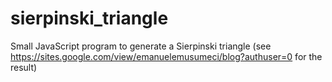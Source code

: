 # sierpinski_triangle
Small JavaScript program to generate a Sierpinski triangle (see https://sites.google.com/view/emanuelemusumeci/blog?authuser=0 for the result)
